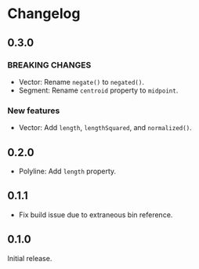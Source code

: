 # Changelog

## 0.3.0

### BREAKING CHANGES

- Vector: Rename `negate()` to `negated()`.
- Segment: Rename `centroid` property to `midpoint`.

### New features

- Vector: Add `length`, `lengthSquared`, and `normalized()`.

## 0.2.0

- Polyline: Add `length` property.

## 0.1.1

- Fix build issue due to extraneous bin reference.

## 0.1.0

Initial release.
